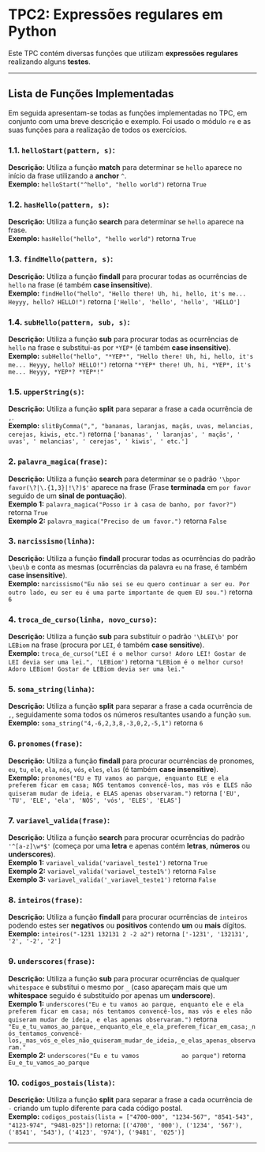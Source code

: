 # TPC2: Expressões regulares em Python

Este TPC contém diversas funções que utilizam **expressões regulares** realizando alguns **testes**.

---

## **Lista de Funções Implementadas**

Em seguida apresentam-se todas as funções implementadas no TPC, em conjunto com uma breve descrição e exemplo.
Foi usado o módulo `re` e as suas funções para a realização de todos os exercícios.

### 1.1. **`helloStart(pattern, s)`:**
 **Descrição:** Utiliza a função **match** para determinar se `hello` aparece no início da frase utilizando a **anchor** `^`.  
 **Exemplo:** `helloStart("^hello", "hello world")` retorna `True`

### 1.2. **`hasHello(pattern, s)`:**
 **Descrição:** Utiliza a função **search** para determinar se `hello` aparece na frase.  
 **Exemplo:** `hasHello("hello", "hello world")` retorna `True`

### 1.3. **`findHello(pattern, s)`:**
 **Descrição:** Utiliza a função **findall** para procurar todas as ocurrências de `hello` na frase (é também **case insensitive**).  
 **Exemplo:** `findHello("hello", "Hello there! Uh, hi, hello, it's me... Heyyy, hello? HELLO!")` retorna `['Hello', 'hello', 'hello', 'HELLO']`

### 1.4. **`subHello(pattern, sub, s)`:**
 **Descrição:** Utiliza a função **sub** para procurar todas as ocurrências de `hello` na frase e substitui-as por `*YEP*` (é também **case insensitive**).  
 **Exemplo:** `subHello("hello", "*YEP*", "Hello there! Uh, hi, hello, it's me... Heyyy, hello? HELLO!")` retorna `"*YEP* there! Uh, hi, *YEP*, it's me... Heyyy, *YEP*? *YEP*!"`

### 1.5. **`upperString(s)`:**
 **Descrição:** Utiliza a função **split** para separar a frase a cada ocurrência de `,`.  
 **Exemplo:** `slitByComma(",", "bananas, laranjas, maçãs, uvas, melancias, cerejas, kiwis, etc.")` retorna `['bananas', ' laranjas', ' maçãs', ' uvas', ' melancias', ' cerejas', ' kiwis', ' etc.']`

### 2. **`palavra_magica(frase)`:**
 **Descrição:** Utiliza a função **search** para determinar se o padrão `'\bpor favor(\?|\.{1,3}|!\?)$'` aparece na frase (Frase **terminada** em `por favor` seguido de um **sinal de pontuação**).  
 **Exemplo 1:** `palavra_magica("Posso ir à casa de banho, por favor?")` retorna `True`  
 **Exemplo 2:** `palavra_magica("Preciso de um favor.")` retorna `False`

### 3. **`narcissismo(linha)`:**
 **Descrição:** Utiliza a função **findall** procurar todas as ocurrências do padrão `\beu\b` e conta as mesmas (ocurrências da palavra `eu` na frase, é também **case insensitive**).  
 **Exemplo:** `narcissismo("Eu não sei se eu quero continuar a ser eu. Por outro lado, eu ser eu é uma parte importante de quem EU sou.")` retorna `6`

### 4. **`troca_de_curso(linha, novo_curso)`:**
 **Descrição:** Utiliza a função **sub** para substituir o padrão `'\bLEI\b'` por `LEBiom` na frase (procura por `LEI`, é também **case sensitive**).  
 **Exemplo:** `troca_de_curso("LEI é o melhor curso! Adoro LEI! Gostar de LEI devia ser uma lei.", 'LEBiom')` retorna `"LEBiom é o melhor curso! Adoro LEBiom! Gostar de LEBiom devia ser uma lei."`

### 5. **`soma_string(linha)`:**
 **Descrição:** Utiliza a função **split** para separar a frase a cada ocurrência de `,`, seguidamente soma todos os números resultantes usando a função `sum`.  
 **Exemplo:** `soma_string("4,-6,2,3,8,-3,0,2,-5,1")` retorna `6`

### 6. **`pronomes(frase)`:**
 **Descrição:** Utiliza a função **findall** para procurar ocurrências de pronomes, `eu`, `tu`, `ele`, `ela`, `nós`, `vós`, `eles`, `elas` (é também **case insensitive**).  
 **Exemplo:** `pronomes("EU e TU vamos ao parque, enquanto ELE e ela preferem ficar em casa; NÓS tentamos convencê-los, mas vós e ELES não quiseram mudar de ideia, e ELAS apenas observaram.")` retorna `['EU', 'TU', 'ELE', 'ela', 'NÓS', 'vós', 'ELES', 'ELAS']`

### 7. **`variavel_valida(frase)`:**
 **Descrição:** Utiliza a função **search** para procurar ocurrências do padrão `'^[a-z]\w*$'` (começa por uma **letra** e apenas contém **letras**, **números** ou **underscores**).  
 **Exemplo 1:** `variavel_valida('variavel_teste1')` retorna `True`  
 **Exemplo 2:** `variavel_valida('variavel_teste1%')` retorna `False`  
 **Exemplo 3:** `variavel_valida('_variavel_teste1')` retorna `False`

### 8. **`inteiros(frase)`:**
 **Descrição:** Utiliza a função **findall** para procurar ocurrências de `inteiros` podendo estes ser **negativos** ou **positivos** contendo **um** ou **mais** dígitos.  
 **Exemplo:** `inteiros("-1231 132131 2 -2 a2")` retorna `['-1231', '132131', '2', '-2', '2']`

### 9. **`underscores(frase)`:**
 **Descrição:** Utiliza a função **sub** para procurar ocurrências de qualquer `whitespace` e substitui o mesmo por `_` (caso apareçam mais que um **whitespace** seguido é substituído por apenas um **underscore**).  
 **Exemplo 1:** `underscores("Eu e tu vamos ao parque, enquanto ele e ela preferem ficar em casa; nós tentamos convencê-los, mas vós e eles não quiseram mudar de ideia, e elas apenas observaram.")` retorna `"Eu_e_tu_vamos_ao_parque,_enquanto_ele_e_ela_preferem_ficar_em_casa;_nós_tentamos_convencê-los,_mas_vós_e_eles_não_quiseram_mudar_de_ideia,_e_elas_apenas_observaram."`  
 **Exemplo 2:** `underscores("Eu e tu vamos            ao parque")` retorna `Eu_e_tu_vamos_ao_parque`

### 10. **`codigos_postais(lista)`:**
 **Descrição:** Utiliza a função **split** para separar a frase a cada ocurrência de `-` criando um tuplo diferente para cada código postal.  
 **Exemplo:** `codigos_postais(lista = ["4700-000", "1234-567", "8541-543", "4123-974", "9481-025"])` retorna: `[('4700', '000'), ('1234', '567'), ('8541', '543'), ('4123', '974'), ('9481', '025')]`

---

